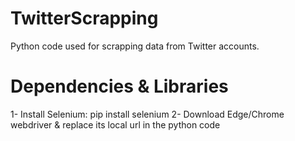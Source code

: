# TwitterScrapping
Python code used for scrapping data from Twitter accounts.

# Dependencies & Libraries
1- Install Selenium: pip install selenium
2- Download Edge/Chrome webdriver & replace its local url in the python code 
